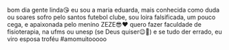bom dia gente linda😘
eu sou a maria eduarda, mais conhecida como duda ou soares
sofro pelo santos futebol clube, sou loira falsificada, um pouco cega, e apaixonada pelo menino ZEZE😎❤
quero fazer faculdade de fisioterapia, na ufms ou unesp (se Deus quiser😉🙏) e se tudo der errado, eu viro esposa troféu #amomuitooooo
